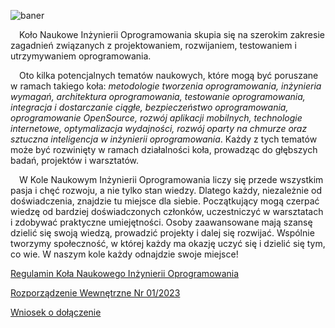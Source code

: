 ![baner](https://github.com/Inzynieria-Oprogramowania-PB/.github/assets/62174194/8688309f-533c-4dee-bce0-44969f152539)

&emsp;Koło Naukowe Inżynierii Oprogramowania skupia się na szerokim zakresie zagadnień związanych z projektowaniem, rozwijaniem, testowaniem i utrzymywaniem oprogramowania.

&emsp;Oto kilka potencjalnych tematów naukowych, które mogą być poruszane w ramach takiego koła: *metodologie tworzenia oprogramowania, inżynieria wymagań, architektura oprogramowania, testowanie oprogramowania, integracja i dostarczanie ciągłe, bezpieczeństwo oprogramowania, oprogramowanie OpenSource, rozwój aplikacji mobilnych, technologie internetowe, optymalizacja wydajności, rozwój oparty na chmurze oraz sztuczna inteligencja w inżynierii oprogramowania*. Każdy z tych tematów może być rozwinięty w ramach działalności koła, prowadząc do głębszych badań, projektów i warsztatów. 

&emsp;W Kole Naukowym Inżynierii Oprogramowania liczy się przede wszystkim pasja i chęć rozwoju, a nie tylko stan wiedzy. Dlatego każdy, niezależnie od doświadczenia, znajdzie tu miejsce dla siebie. Początkujący mogą czerpać wiedzę od bardziej doświadczonych członków, uczestniczyć w warsztatach i zdobywać praktyczne umiejętności. Osoby zaawansowane mają szansę dzielić się swoją wiedzą, prowadzić projekty i dalej się rozwijać. Wspólnie tworzymy społeczność, w której każdy ma okazję uczyć się i dzielić się tym, co wie. W naszym kole każdy odnajdzie swoje miejsce!

[Regulamin Koła Naukowego Inżynierii Oprogramowania](https://github.com/Inzynieria-Oprogramowania-PB/.github/blob/09b6bb1c82c80ec5aaf67853d42f7443d4e4e749/Regulamin%20Ko%C5%82a%20Naukowego%20Inz%CC%87ynierii%20Oprogramowania.pdf)

[Rozporządzenie Wewnętrzne Nr 01/2023](https://github.com/Inzynieria-Oprogramowania-PB/.github/blob/09b6bb1c82c80ec5aaf67853d42f7443d4e4e749/Rozporza%CC%A8dzenie%20Wewne%CC%A8trzne%20Nr%2001%202023.pdf)

[Wniosek o dołączenie](https://github.com/Inzynieria-Oprogramowania-PB/.github/blob/09b6bb1c82c80ec5aaf67853d42f7443d4e4e749/Wniosek%20o%20do%C5%82a%CC%A8czenie.pdf)

